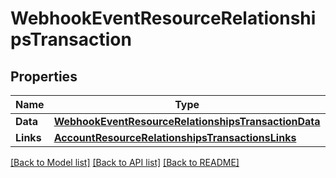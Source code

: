 # WebhookEventResourceRelationshipsTransaction

## Properties

Name | Type | Description | Notes
------------ | ------------- | ------------- | -------------
**Data** | [**WebhookEventResourceRelationshipsTransactionData**](WebhookEventResource_relationships_transaction_data.md) |  | 
**Links** | [**AccountResourceRelationshipsTransactionsLinks**](AccountResource_relationships_transactions_links.md) |  | [optional] 

[[Back to Model list]](../README.md#documentation-for-models) [[Back to API list]](../README.md#documentation-for-api-endpoints) [[Back to README]](../README.md)


